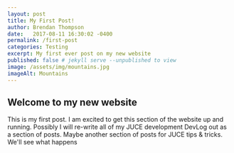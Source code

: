 ```yaml
---
layout: post
title: My First Post!
author: Brendan Thompson
date:   2017-08-11 16:30:02 -0400
permalink: /first-post
categories: Testing
excerpt: My first ever post on my new website
published: false # jekyll serve --unpublished to view
image: /assets/img/mountains.jpg
imageAlt: Mountains
---
```


## Welcome to my new website

This is my first post. I am excited to get this section of the website up and running. Possibly I will re-write all of my JUCE development DevLog out as a section of posts. Maybe another section of posts for JUCE tips & tricks. We'll see what happens

